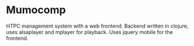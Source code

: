 Mumocomp
========

HTPC management system with a web frontend. Backend written in clojure, uses alsaplayer and mplayer for playback. Uses jquery mobile for the frontend.